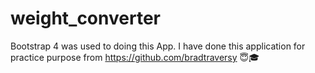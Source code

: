 # weight_converter
Bootstrap 4 was used to doing this App. I have done this application for practice purpose from https://github.com/bradtraversy 😇️🎓️
